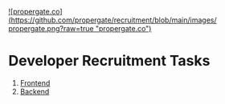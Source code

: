 [![propergate.co](https://github.com/propergate/recruitment/blob/main/images/ propergate.png?raw=true "propergate.co")](https://propergate.co "propergate.co")

# Developer Recruitment Tasks

1. [Frontend](https://github.com/propergate/recruitment/blob/main/FRONTEND.md)
2. [Backend](https://github.com/propergate/recruitment/blob/main/BACKEND.md)
